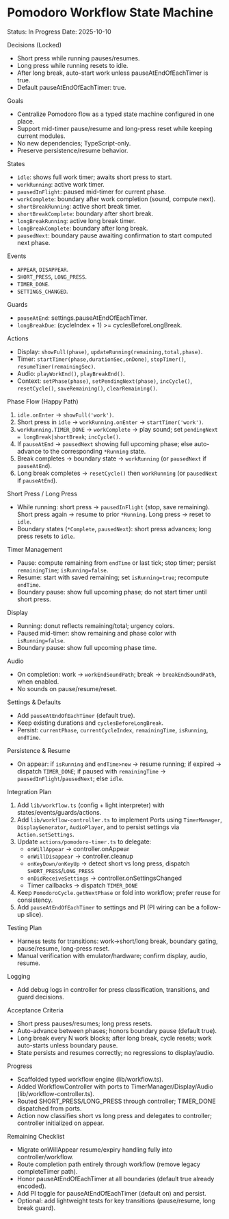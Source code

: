 # Pomodoro Workflow State Machine

Status: In Progress
Date: 2025-10-10

Decisions (Locked)
- Short press while running pauses/resumes.
- Long press while running resets to idle.
- After long break, auto-start work unless pauseAtEndOfEachTimer is true.
- Default pauseAtEndOfEachTimer: true.

Goals
- Centralize Pomodoro flow as a typed state machine configured in one place.
- Support mid-timer pause/resume and long-press reset while keeping current modules.
- No new dependencies; TypeScript-only.
- Preserve persistence/resume behavior.

States
- `idle`: shows full work timer; awaits short press to start.
- `workRunning`: active work timer.
- `pausedInFlight`: paused mid-timer for current phase.
- `workComplete`: boundary after work completion (sound, compute next).
- `shortBreakRunning`: active short break timer.
- `shortBreakComplete`: boundary after short break.
- `longBreakRunning`: active long break timer.
- `longBreakComplete`: boundary after long break.
- `pausedNext`: boundary pause awaiting confirmation to start computed next phase.

Events
- `APPEAR`, `DISAPPEAR`.
- `SHORT_PRESS`, `LONG_PRESS`.
- `TIMER_DONE`.
- `SETTINGS_CHANGED`.

Guards
- `pauseAtEnd`: settings.pauseAtEndOfEachTimer.
- `longBreakDue`: (cycleIndex + 1) >= cyclesBeforeLongBreak.

Actions
- Display: `showFull(phase)`, `updateRunning(remaining,total,phase)`.
- Timer: `startTimer(phase,durationSec,onDone)`, `stopTimer()`, `resumeTimer(remainingSec)`.
- Audio: `playWorkEnd()`, `playBreakEnd()`.
- Context: `setPhase(phase)`, `setPendingNext(phase)`, `incCycle()`, `resetCycle()`, `saveRemaining()`, `clearRemaining()`.

Phase Flow (Happy Path)
1. `idle.onEnter` → `showFull('work')`.
2. Short press in `idle` → `workRunning.onEnter` → `startTimer('work')`.
3. `workRunning.TIMER_DONE` → `workComplete` → play sound; set `pendingNext = longBreak|shortBreak`; `incCycle()`.
4. If `pauseAtEnd` → `pausedNext` showing full upcoming phase; else auto-advance to the corresponding `*Running` state.
5. Break completes → boundary state → `workRunning` (or `pausedNext` if `pauseAtEnd`).
6. Long break completes → `resetCycle()` then `workRunning` (or `pausedNext` if `pauseAtEnd`).

Short Press / Long Press
- While running: short press → `pausedInFlight` (stop, save remaining). Short press again → resume to prior `*Running`. Long press → reset to `idle`.
- Boundary states (`*Complete`, `pausedNext`): short press advances; long press resets to `idle`.

Timer Management
- Pause: compute remaining from `endTime` or last tick; stop timer; persist `remainingTime`; `isRunning=false`.
- Resume: start with saved remaining; set `isRunning=true`; recompute `endTime`.
- Boundary pause: show full upcoming phase; do not start timer until short press.

Display
- Running: donut reflects remaining/total; urgency colors.
- Paused mid-timer: show remaining and phase color with `isRunning=false`.
- Boundary pause: show full upcoming phase time.

Audio
- On completion: work → `workEndSoundPath`; break → `breakEndSoundPath`, when enabled.
- No sounds on pause/resume/reset.

Settings & Defaults
- Add `pauseAtEndOfEachTimer` (default true).
- Keep existing durations and `cyclesBeforeLongBreak`.
- Persist: `currentPhase`, `currentCycleIndex`, `remainingTime`, `isRunning`, `endTime`.

Persistence & Resume
- On appear: if `isRunning` and `endTime>now` → resume running; if expired → dispatch `TIMER_DONE`; if paused with `remainingTime` → `pausedInFlight`/`pausedNext`; else `idle`.

Integration Plan
1. Add `lib/workflow.ts` (config + light interpreter) with states/events/guards/actions.
2. Add `lib/workflow-controller.ts` to implement Ports using `TimerManager`, `DisplayGenerator`, `AudioPlayer`, and to persist settings via `Action.setSettings`.
3. Update `actions/pomodoro-timer.ts` to delegate:
   - `onWillAppear` → controller.onAppear
   - `onWillDisappear` → controller.cleanup
   - `onKeyDown/onKeyUp` → detect short vs long press, dispatch `SHORT_PRESS`/`LONG_PRESS`
   - `onDidReceiveSettings` → controller.onSettingsChanged
   - Timer callbacks → dispatch `TIMER_DONE`
4. Keep `PomodoroCycle.getNextPhase` or fold into workflow; prefer reuse for consistency.
5. Add `pauseAtEndOfEachTimer` to settings and PI (PI wiring can be a follow-up slice).

Testing Plan
- Harness tests for transitions: work→short/long break, boundary gating, pause/resume, long-press reset.
- Manual verification with emulator/hardware; confirm display, audio, resume.

Logging
- Add debug logs in controller for press classification, transitions, and guard decisions.

Acceptance Criteria
- Short press pauses/resumes; long press resets.
- Auto-advance between phases; honors boundary pause (default true).
- Long break every N work blocks; after long break, cycle resets; work auto-starts unless boundary pause.
- State persists and resumes correctly; no regressions to display/audio.

Progress
- Scaffolded typed workflow engine (lib/workflow.ts).
- Added WorkflowController with ports to TimerManager/Display/Audio (lib/workflow-controller.ts).
- Routed SHORT_PRESS/LONG_PRESS through controller; TIMER_DONE dispatched from ports.
- Action now classifies short vs long press and delegates to controller; controller initialized on appear.

Remaining Checklist
- Migrate onWillAppear resume/expiry handling fully into controller/workflow.
- Route completion path entirely through workflow (remove legacy completeTimer path).
- Honor pauseAtEndOfEachTimer at all boundaries (default true already encoded).
- Add PI toggle for pauseAtEndOfEachTimer (default on) and persist.
- Optional: add lightweight tests for key transitions (pause/resume, long break guard).
